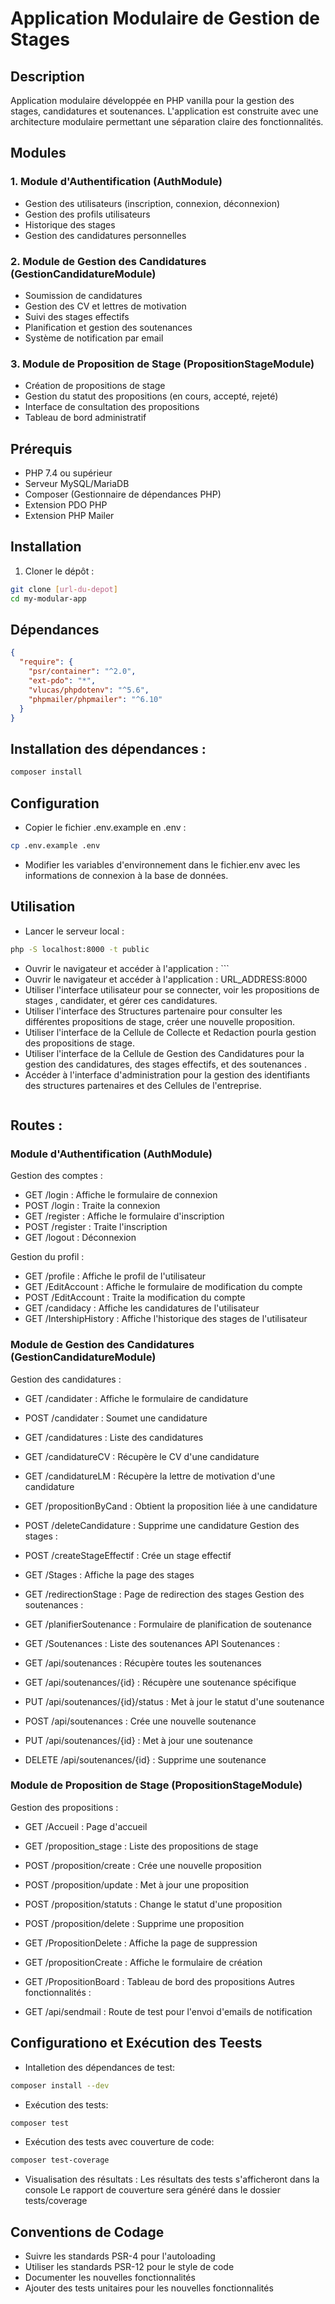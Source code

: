 # Application Modulaire de Gestion de Stages

## Description
Application modulaire développée en PHP vanilla pour la gestion des stages, candidatures et soutenances. L'application est construite avec une architecture modulaire permettant une séparation claire des fonctionnalités.

## Modules

### 1. Module d'Authentification (AuthModule)
- Gestion des utilisateurs (inscription, connexion, déconnexion)
- Gestion des profils utilisateurs
- Historique des stages
- Gestion des candidatures personnelles

### 2. Module de Gestion des Candidatures (GestionCandidatureModule)
- Soumission de candidatures
- Gestion des CV et lettres de motivation
- Suivi des stages effectifs
- Planification et gestion des soutenances
- Système de notification par email

### 3. Module de Proposition de Stage (PropositionStageModule)
- Création de propositions de stage
- Gestion du statut des propositions (en cours, accepté, rejeté)
- Interface de consultation des propositions
- Tableau de bord administratif

## Prérequis
- PHP 7.4 ou supérieur
- Serveur MySQL/MariaDB
- Composer (Gestionnaire de dépendances PHP)
- Extension PDO PHP
- Extension PHP Mailer

## Installation

1. Cloner le dépôt :
```bash
git clone [url-du-depot]
cd my-modular-app
```

## Dépendances
```json
{
  "require": {
    "psr/container": "^2.0",
    "ext-pdo": "*",
    "vlucas/phpdotenv": "^5.6",
    "phpmailer/phpmailer": "^6.10"
  }
}
```
## Installation des dépendances :
```bash
composer install
```
## Configuration
- Copier le fichier .env.example en .env :
```bash
cp .env.example .env    
```
- Modifier les variables d'environnement dans le fichier.env avec les informations de connexion à la base de données.

## Utilisation
- Lancer le serveur local :
```bash
php -S localhost:8000 -t public
```
- Ouvrir le navigateur et accéder à l'application : ```
- Ouvrir le navigateur et accéder à l'application : URL_ADDRESS:8000
- Utiliser l'interface utilisateur pour se connecter, voir les propositions de stages , candidater, et gérer ces candidatures.
- Utiliser l'interface des Structures partenaire pour consulter les différentes propositions de stage, créer une nouvelle proposition.
- Utiliser l'interface de la Cellule de Collecte et Redaction pourla gestion des propositions de stage.
- Utiliser l'interface de la Cellule de Gestion des Candidatures pour la gestion des candidatures, des stages effectifs, et des soutenances .
- Accéder à l'interface d'administration pour la gestion des identifiants des structures partenaires et des Cellules de l'entreprise.
``` 
```	
## Routes :

### Module d'Authentification (AuthModule)
Gestion des comptes :

- GET /login : Affiche le formulaire de connexion
- POST /login : Traite la connexion
- GET /register : Affiche le formulaire d'inscription
- POST /register : Traite l'inscription
- GET /logout : Déconnexion

Gestion du profil :

- GET /profile : Affiche le profil de l'utilisateur
- GET /EditAccount : Affiche le formulaire de modification du compte
- POST /EditAccount : Traite la modification du compte
- GET /candidacy : Affiche les candidatures de l'utilisateur
- GET /IntershipHistory : Affiche l'historique des stages de l'utilisateur

### Module de Gestion des Candidatures (GestionCandidatureModule)
Gestion des candidatures :

- GET /candidater : Affiche le formulaire de candidature
- POST /candidater : Soumet une candidature
- GET /candidatures : Liste des candidatures
- GET /candidatureCV : Récupère le CV d'une candidature
- GET /candidatureLM : Récupère la lettre de motivation d'une candidature
- GET /propositionByCand : Obtient la proposition liée à une candidature
- POST /deleteCandidature : Supprime une candidature
Gestion des stages :

- POST /createStageEffectif : Crée un stage effectif
- GET /Stages : Affiche la page des stages
- GET /redirectionStage : Page de redirection des stages
Gestion des soutenances :

- GET /planifierSoutenance : Formulaire de planification de soutenance
- GET /Soutenances : Liste des soutenances
API Soutenances :

- GET /api/soutenances : Récupère toutes les soutenances
- GET /api/soutenances/{id} : Récupère une soutenance spécifique
- PUT /api/soutenances/{id}/status : Met à jour le statut d'une soutenance
- POST /api/soutenances : Crée une nouvelle soutenance
- PUT /api/soutenances/{id} : Met à jour une soutenance
- DELETE /api/soutenances/{id} : Supprime une soutenance

### Module de Proposition de Stage (PropositionStageModule)
Gestion des propositions :

- GET /Accueil : Page d'accueil
- GET /proposition_stage : Liste des propositions de stage
- POST /proposition/create : Crée une nouvelle proposition
- POST /proposition/update : Met à jour une proposition
- POST /proposition/statuts : Change le statut d'une proposition
- POST /proposition/delete : Supprime une proposition
- GET /PropositionDelete : Affiche la page de suppression
- GET /propositionCreate : Affiche le formulaire de création
- GET /PropositionBoard : Tableau de bord des propositions
Autres fonctionnalités :

- GET /api/sendmail : Route de test pour l'envoi d'emails de notification

## Configurationo et Exécution des Teests
- Intalletion des dépendances de test:
```bash
composer install --dev
```
- Exécution des tests:
```bash
composer test
```
- Exécution des tests avec couverture de code:
```bash
composer test-coverage
```
- Visualisation des résultats :
 Les résultats des tests s'afficheront dans la console
 Le rapport de couverture sera généré dans le dossier tests/coverage


## Conventions de Codage
- Suivre les standards PSR-4 pour l'autoloading
- Utiliser les standards PSR-12 pour le style de code
- Documenter les nouvelles fonctionnalités
- Ajouter des tests unitaires pour les nouvelles fonctionnalités